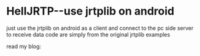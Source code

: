 # HellJRTP--use jrtplib on android


just use the jrtplib on android as a client and connect to the pc side server to receive data
code are simply from the original jrtplib examples


read my blog: 

